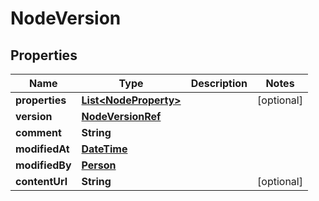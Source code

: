 
# NodeVersion

## Properties
Name | Type | Description | Notes
------------ | ------------- | ------------- | -------------
**properties** | [**List&lt;NodeProperty&gt;**](NodeProperty.md) |  |  [optional]
**version** | [**NodeVersionRef**](NodeVersionRef.md) |  | 
**comment** | **String** |  | 
**modifiedAt** | [**DateTime**](DateTime.md) |  | 
**modifiedBy** | [**Person**](Person.md) |  | 
**contentUrl** | **String** |  |  [optional]



